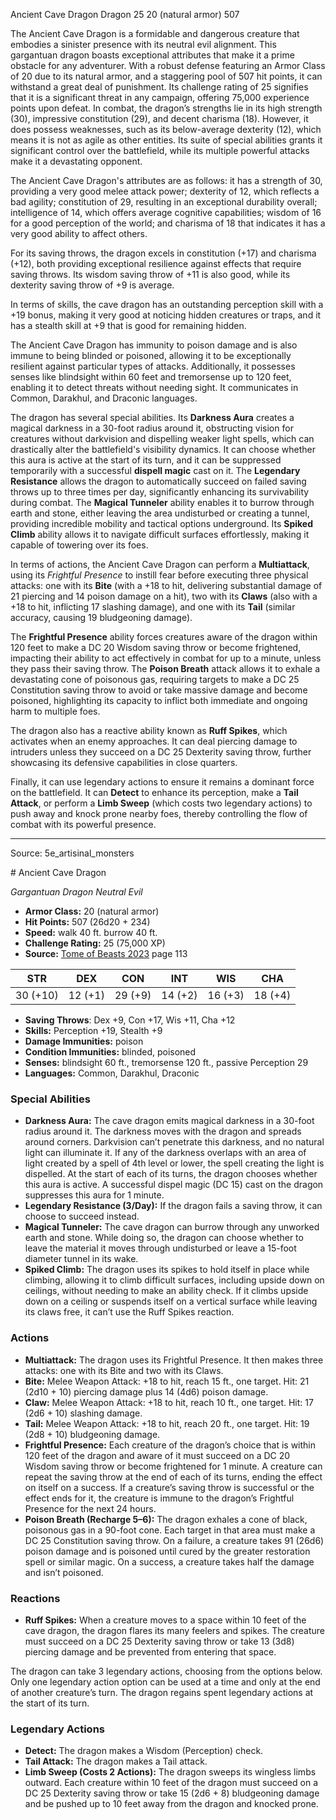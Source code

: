 <MonsterName/>Ancient Cave Dragon</MonsterName>
<CreatureType/>Dragon</CreatureType>
<CR/>25</CR>
<AC/>20 (natural armor)</AC>
<HP/>507</HP>
<summary>The Ancient Cave Dragon is a formidable and dangerous creature that embodies a sinister presence with its neutral evil alignment. This gargantuan dragon boasts exceptional attributes that make it a prime obstacle for any adventurer. With a robust defense featuring an Armor Class of 20 due to its natural armor, and a staggering pool of 507 hit points, it can withstand a great deal of punishment. Its challenge rating of 25 signifies that it is a significant threat in any campaign, offering 75,000 experience points upon defeat. In combat, the dragon’s strengths lie in its high strength (30), impressive constitution (29), and decent charisma (18). However, it does possess weaknesses, such as its below-average dexterity (12), which means it is not as agile as other entities. Its suite of special abilities grants it significant control over the battlefield, while its multiple powerful attacks make it a devastating opponent.</summary>

<detail>

The Ancient Cave Dragon's attributes are as follows: it has a strength of 30, providing a very good melee attack power; dexterity of 12, which reflects a bad agility; constitution of 29, resulting in an exceptional durability overall; intelligence of 14, which offers average cognitive capabilities; wisdom of 16 for a good perception of the world; and charisma of 18 that indicates it has a very good ability to affect others.

For its saving throws, the dragon excels in constitution (+17) and charisma (+12), both providing exceptional resilience against effects that require saving throws. Its wisdom saving throw of +11 is also good, while its dexterity saving throw of +9 is average.

In terms of skills, the cave dragon has an outstanding perception skill with a +19 bonus, making it very good at noticing hidden creatures or traps, and it has a stealth skill at +9 that is good for remaining hidden.

The Ancient Cave Dragon has immunity to poison damage and is also immune to being blinded or poisoned, allowing it to be exceptionally resilient against particular types of attacks. Additionally, it possesses senses like blindsight within 60 feet and tremorsense up to 120 feet, enabling it to detect threats without needing sight. It communicates in Common, Darakhul, and Draconic languages.

The dragon has several special abilities. Its **Darkness Aura** creates a magical darkness in a 30-foot radius around it, obstructing vision for creatures without darkvision and dispelling weaker light spells, which can drastically alter the battlefield's visibility dynamics. It can choose whether this aura is active at the start of its turn, and it can be suppressed temporarily with a successful **dispell magic** cast on it. The **Legendary Resistance** allows the dragon to automatically succeed on failed saving throws up to three times per day, significantly enhancing its survivability during combat. The **Magical Tunneler** ability enables it to burrow through earth and stone, either leaving the area undisturbed or creating a tunnel, providing incredible mobility and tactical options underground. Its **Spiked Climb** ability allows it to navigate difficult surfaces effortlessly, making it capable of towering over its foes.

In terms of actions, the Ancient Cave Dragon can perform a **Multiattack**, using its *Frightful Presence* to instill fear before executing three physical attacks: one with its **Bite** (with a +18 to hit, delivering substantial damage of 21 piercing and 14 poison damage on a hit), two with its **Claws** (also with a +18 to hit, inflicting 17 slashing damage), and one with its **Tail** (similar accuracy, causing 19 bludgeoning damage).

The **Frightful Presence** ability forces creatures aware of the dragon within 120 feet to make a DC 20 Wisdom saving throw or become frightened, impacting their ability to act effectively in combat for up to a minute, unless they pass their saving throw. The **Poison Breath** attack allows it to exhale a devastating cone of poisonous gas, requiring targets to make a DC 25 Constitution saving throw to avoid or take massive damage and become poisoned, highlighting its capacity to inflict both immediate and ongoing harm to multiple foes.

The dragon also has a reactive ability known as **Ruff Spikes**, which activates when an enemy approaches. It can deal piercing damage to intruders unless they succeed on a DC 25 Dexterity saving throw, further showcasing its defensive capabilities in close quarters.

Finally, it can use legendary actions to ensure it remains a dominant force on the battlefield. It can **Detect** to enhance its perception, make a **Tail Attack**, or perform a **Limb Sweep** (which costs two legendary actions) to push away and knock prone nearby foes, thereby controlling the flow of combat with its powerful presence.</detail>



---

Source: 5e_artisinal_monsters

<statblock>
# Ancient Cave Dragon

*Gargantuan* *Dragon* *Neutral Evil*

- **Armor Class:** 20 (natural armor)
- **Hit Points:** 507 (26d20 + 234)
- **Speed:** walk 40 ft. burrow 40 ft.
- **Challenge Rating:** 25 (75,000 XP)
- **Source:** [Tome of Beasts 2023](https://koboldpress.com/kpstore/product/tome-of-beasts-1-2023-edition/) page 113

| STR | DEX | CON | INT | WIS | CHA |
| --- | --- | --- | --- | --- | --- |
| 30 (+10) | 12 (+1) | 29 (+9) | 14 (+2) | 16 (+3) | 18 (+4) |

- **Saving Throws**: Dex +9, Con +17, Wis +11, Cha +12
- **Skills:** Perception +19, Stealth +9
- **Damage Immunities:** poison
- **Condition Immunities:** blinded, poisoned
- **Senses:** blindsight 60 ft., tremorsense 120 ft., passive Perception 29
- **Languages:** Common, Darakhul, Draconic

### Special Abilities

- **Darkness Aura:** The cave dragon emits magical darkness in a 30-foot radius around it. The darkness moves with the dragon and spreads around corners. Darkvision can’t penetrate this darkness, and no natural light can illuminate it. If any of the darkness overlaps with an area of light created by a spell of 4th level or lower, the spell creating the light is dispelled. At the start of each of its turns, the dragon chooses whether this aura is active. A successful dispel magic (DC 15) cast on the dragon suppresses this aura for 1 minute.
- **Legendary Resistance (3/Day):** If the dragon fails a saving throw, it can choose to succeed instead.
- **Magical Tunneler:** The cave dragon can burrow through any unworked earth and stone. While doing so, the dragon can choose whether to leave the material it moves through undisturbed or leave a 15-foot diameter tunnel in its wake.
- **Spiked Climb:** The dragon uses its spikes to hold itself in place while climbing, allowing it to climb difficult surfaces, including upside down on ceilings, without needing to make an ability check. If it climbs upside down on a ceiling or suspends itself on a vertical surface while leaving its claws free, it can’t use the Ruff Spikes reaction.

### Actions

- **Multiattack:** The dragon uses its Frightful Presence. It then makes three attacks: one with its Bite and two with its Claws.
- **Bite:** Melee Weapon Attack: +18 to hit, reach 15 ft., one target. Hit: 21 (2d10 + 10) piercing damage plus 14 (4d6) poison damage.
- **Claw:** Melee Weapon Attack: +18 to hit, reach 10 ft., one target. Hit: 17 (2d6 + 10) slashing damage.
- **Tail:** Melee Weapon Attack: +18 to hit, reach 20 ft., one target. Hit: 19 (2d8 + 10) bludgeoning damage.
- **Frightful Presence:** Each creature of the dragon’s choice that is within 120 feet of the dragon and aware of it must succeed on a DC 20 Wisdom saving throw or become frightened for 1 minute. A creature can repeat the saving throw at the end of each of its turns, ending the effect on itself on a success. If a creature’s saving throw is successful or the effect ends for it, the creature is immune to the dragon’s Frightful Presence for the next 24 hours.
- **Poison Breath (Recharge 5–6):** The dragon exhales a cone of black, poisonous gas in a 90-foot cone. Each target in that area must make a DC 25 Constitution saving throw. On a failure, a creature takes 91 (26d6) poison damage and is poisoned until cured by the greater restoration spell or similar magic. On a success, a creature takes half the damage and isn’t poisoned.

### Reactions

- **Ruff Spikes:** When a creature moves to a space within 10 feet of the cave dragon, the dragon flares its many feelers and spikes. The creature must succeed on a DC 25 Dexterity saving throw or take 13 (3d8) piercing damage and be prevented from entering that space.

The dragon can take 3 legendary actions, choosing from the options below. Only one legendary action option can be used at a time and only at the end of another creature’s turn. The dragon regains spent legendary actions at the start of its turn.

### Legendary Actions

- **Detect:** The dragon makes a Wisdom (Perception) check.
- **Tail Attack:** The dragon makes a Tail attack.
- **Limb Sweep (Costs 2 Actions):** The dragon sweeps its wingless limbs outward. Each creature within 10 feet of the dragon must succeed on a DC 25 Dexterity saving throw or take 15 (2d6 + 8) bludgeoning damage and be pushed up to 10 feet away from the dragon and knocked prone.
</statblock>


